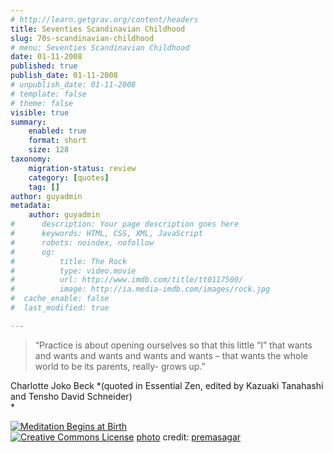 ```yaml
---
# http://learn.getgrav.org/content/headers
title: Seventies Scandinavian Childhood
slug: 70s-scandinavian-childhood
# menu: Seventies Scandinavian Childhood
date: 01-11-2008
published: true
publish_date: 01-11-2008
# unpublish_date: 01-11-2008
# template: false
# theme: false
visible: true
summary:
    enabled: true
    format: short
    size: 128
taxonomy:
    migration-status: review
    category: [quotes]
    tag: []
author: guyadmin
metadata:
    author: guyadmin
#      description: Your page description goes here
#      keywords: HTML, CSS, XML, JavaScript
#      robots: noindex, nofollow
#      og:
#          title: The Rock
#          type: video.movie
#          url: http://www.imdb.com/title/tt0117500/
#          image: http://ia.media-imdb.com/images/rock.jpg
#  cache_enable: false
#  last_modified: true

---
```


> “Practice is about opening ourselves so that this little “I” that wants and wants and wants and wants and wants – that wants the whole world to be its parents, really- grows up.”

Charlotte Joko Beck *(quoted in Essential Zen, edited by Kazuaki Tanahashi and Tensho David Schneider)  
*

[![Meditation Begins at Birth](http://farm1.static.flickr.com/12/17647469_54187f8578_m.jpg)](http://www.flickr.com/photos/54304913@N00/17647469/ "Meditation Begins at Birth")  
[![Creative Commons License](http://guyjames.com/wp-content/plugins/photo-dropper/images/cc.png)](http://creativecommons.org/licenses/by-nc/2.0/ "Attribution-NonCommercial License") [photo](http://www.photodropper.com/photos/) credit: [premasagar](http://www.flickr.com/photos/54304913@N00/17647469/ "premasagar")